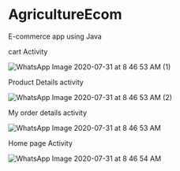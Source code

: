 # AgricultureEcom
E-commerce app using Java 

cart Activity

![WhatsApp Image 2020-07-31 at 8 46 53 AM (1)](https://user-images.githubusercontent.com/42427701/88996396-c2d39000-d30a-11ea-9708-35da13fb5461.jpeg)

Product Details activity

![WhatsApp Image 2020-07-31 at 8 46 53 AM (2)](https://user-images.githubusercontent.com/42427701/88996399-c535ea00-d30a-11ea-9f17-7fb7382874ec.jpeg)

My order details activity

![WhatsApp Image 2020-07-31 at 8 46 53 AM](https://user-images.githubusercontent.com/42427701/88996401-c535ea00-d30a-11ea-8302-f056905733ad.jpeg)

Home page Activity

![WhatsApp Image 2020-07-31 at 8 46 54 AM](https://user-images.githubusercontent.com/42427701/88996402-c5ce8080-d30a-11ea-8132-74e1008d1de6.jpeg)
